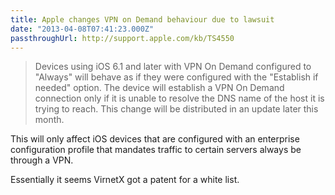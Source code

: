 ```yaml
---
title: Apple changes VPN on Demand behaviour due to lawsuit
date: "2013-04-08T07:41:23.000Z"
passthroughUrl: http://support.apple.com/kb/TS4550
---
```


> Devices using iOS 6.1 and later with VPN On Demand configured to "Always" will behave as if they were configured with the "Establish if needed" option. The device will establish a VPN On Demand connection only if it is unable to resolve the DNS name of the host it is trying to reach. This change will be distributed in an update later this month.

This will only affect iOS devices that are configured with an enterprise configuration profile that mandates traffic to certain servers always be through a VPN.

Essentially it seems VirnetX got a patent for a white list.
